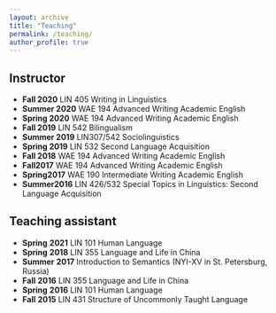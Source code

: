 ```yaml
---
layout: archive
title: "Teaching"
permalink: /teaching/
author_profile: true
---
```



## Instructor

- __Fall 2020__  LIN 405 Writing in Linguistics
- __Summer 2020__  WAE 194 Advanced Writing Academic English
- __Spring 2020__  WAE 194 Advanced Writing Academic English
- __Fall 2019__  LIN 542 Bilingualism
- __Summer 2019__  LIN307/542 Sociolinguistics
- __Spring 2019__  LIN 532 Second Language Acquisition
- __Fall 2018__  WAE 194 Advanced Writing Academic English
- __Fall2017__  WAE 194 Advanced Writing Academic English
- __Spring2017__  WAE 190 Intermediate Writing Academic English
- __Summer2016__  LIN 426/532 Special Topics in Linguistics: Second Language Acquisition 
     

## Teaching assistant

- __Spring__ __2021__  LIN 101 Human Language 
- __Spring__ __2018__  LIN 355 Language and Life in China 
- __Summer__ __2017__  Introduction to Semantics (NYI-XV in St. Petersburg, Russia) 
- __Fall__ __2016__  LIN 355 Language and Life in China 
- __Spring__ __2016__  LIN 101 Human Language 
- __Fall__ __2015__  LIN 431 Structure of Uncommonly Taught Language 